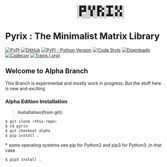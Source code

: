 ```
								░█▀█░█░█░█▀▄░▀█▀░█░█░  
								░█▀▀░░█░░█▀▄░░█░░▄▀▄░  
								░▀░░░░▀░░▀░▀░▀▀▀░▀░▀░
```
# **Pyrix** : The Minimalist Matrix Library
>
[![PyPI](https://img.shields.io/pypi/v/pyrix?style=flat-square&logo=pypi)](https://pypi.org/project/pyrix/#description)
[![GitHub](https://img.shields.io/github/license/Abhi-1U/pyrix?style=flat-square&logo=github)](https://github.com/Abhi-1U/pyrix/blob/master/LICENSE)
[![PyPI - Python Version](https://img.shields.io/pypi/pyversions/pyrix?style=flat-square&logo=python)](https://pypi.org/project/pyrix/#description)
[![Code Style](https://img.shields.io/badge/code%20style-black-black?style=flat-square)](https://github.com/psf/black)
[![Downloads](https://static.pepy.tech/personalized-badge/pyrix?period=total&units=international_system&left_color=blue&right_color=orange&left_text=Downloads)](https://pepy.tech/project/pyrix)
[![Codecov](https://img.shields.io/codecov/c/github/Abhi-1U/pyrix?style=flat-square&logo=codecov)](https://codecov.io/gh/Abhi-1U/pyrix)
[![Travis (.org)](https://img.shields.io/travis/Abhi-1U/pyrix?style=flat-square&logo=travis)](https://travis-ci.org/Abhi-1U/pyrix)  

## Welcome to Alpha Branch 

This Branch is experimental and mostly work in progress. But the stuff here is new and exciting 


### Alpha Edition Installation
> **Installation(from git):**  

```bash
$ git clone <this-repo>    
$ cd pyrix  
$ git checkout alpha  
$ pip install .  
```  
\* some operating systems see pip for Python2 and pip3 for Python3 ,in that case  
```bash
$ pip3 install .
```  
